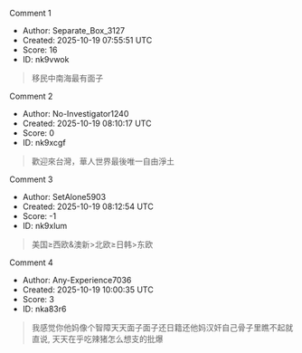 Comment 1

- Author: Separate_Box_3127
- Created: 2025-10-19 07:55:51 UTC
- Score: 16
- ID: nk9vwok

> 移民中南海最有面子

Comment 2

- Author: No-Investigator1240
- Created: 2025-10-19 08:10:17 UTC
- Score: 0
- ID: nk9xcgf

> 歡迎來台灣，華人世界最後唯一自由淨土

Comment 3

- Author: SetAlone5903
- Created: 2025-10-19 08:12:54 UTC
- Score: -1
- ID: nk9xlum

> 美国≥西欧&澳新>北欧≥日韩>东欧

Comment 4

- Author: Any-Experience7036
- Created: 2025-10-19 10:00:35 UTC
- Score: 3
- ID: nka83r6

> 我感觉你他妈像个智障天天面子面子还日籍还他妈汉奸自己骨子里瞧不起就直说, 天天在乎吃辣猪怎么想支的批爆
